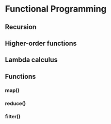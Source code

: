# Functional Programming

## Recursion
## Higher-order functions
## Lambda calculus

## Functions
### map()
### reduce()
### filter()